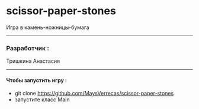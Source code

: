 # scissor-paper-stones
Игра в камень-ножницы-бумага

***
### Разработчик :
Тришкина Анастасия
***
#### Чтобы запустить игру :
- git clone https://github.com/MaysVerrecas/scissor-paper-stones
- запустите класс Main
